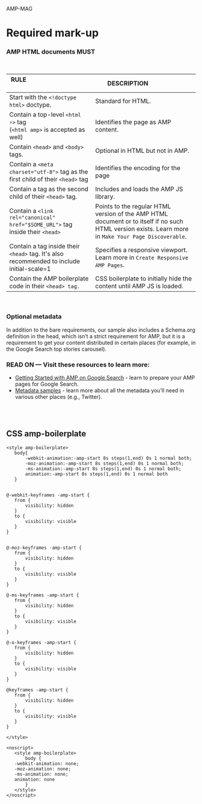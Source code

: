 AMP-MAG
# Required mark-up
### AMP HTML documents MUST  

<br />


|RULE                                                     	                      | DESCRIPTION                     	|
|-------------------------------------------------------------------------------------|----------------------------------------	|
| Start with the `<!doctype html>` doctype.                                             |  Standard for HTML.  	                | 
| Contain a top-level `<html ⚡>` tag <br>(`<html amp>` is accepted as well)            |  Identifies the page as AMP content.    |
| Contain `<head>` and `<body>` tags.                                                     | Optional in HTML but not in AMP.        |
| Contain a `<meta charset="utf-8">` tag as the first child of their `<head>` tag    | Identifies the encoding for the page    |
| Contain a  <script async src="https://cdn.ampproject.org/v0.js"> </script> tag as the second child of their `<head>` tag.   | Includes and loads the AMP JS library.    |
| Contain a `<link rel="canonical" href="$SOME_URL">` tag inside their `<head>`  | Points to the regular HTML version of the AMP HTML document or to itself if no such HTML version exists. Learn more in `Make Your Page Discoverable`.|
| Contain a <meta name="viewport" content="width=device-width,minimum-scale=1"> tag inside their `<head>` tag. It's also recommended to include initial-scale=1 | Specifies a responsive viewport. Learn more in `Create Responsive AMP Pages`.|
| Contain the AMP boilerplate code in their `<head> tag.`  |  CSS boilerplate to initially hide the content until AMP JS is loaded. | 
  
<br />

### Optional metadata  

In addition to the bare requirements, our sample also includes a Schema.org definition in the head, which isn’t a strict requirement for AMP, but it is a requirement to get your content distributed in certain places (for example, in the Google Search top stories carousel).

### READ ON — Visit these resources to learn more:  

* [Getting Started with AMP on Google Search](https://developers.google.com/search/docs/guides/enhance-amp) - learn to prepare your AMP pages for Google Search.
* [Metadata samples](https://github.com/ampproject/amphtml/tree/master/examples/metadata-examples) - learn more about all the metadata you’ll need in various other places (e.g., Twitter).  

<br /><br />


## CSS amp-boilerplate  

 ``` 
 <style amp-boilerplate>
 	body{
	    -webkit-animation:-amp-start 8s steps(1,end) 0s 1 normal both;
	    -moz-animation:-amp-start 8s steps(1,end) 0s 1 normal both;
	    -ms-animation:-amp-start 8s steps(1,end) 0s 1 normal both;
	    animation:-amp-start 8s steps(1,end) 0s 1 normal both
	}


 @-webkit-keyframes -amp-start {
	from {
		visibility: hidden
	}
	to {
		visibility: visible
	}
}


@-moz-keyframes -amp-start {
	from {
		visibility: hidden
	}
	to {
		visibility: visible
	}
}

@-ms-keyframes -amp-start {
	from {
		visibility: hidden
	}
	to {
		visibility: visible
	}
}

@-o-keyframes -amp-start {
	from {
		visibility: hidden
	}
	to {
		visibility: visible
	}
}

@keyframes -amp-start {
	from {
		visibility: hidden
	}
	to {
		visibility: visible
	}
}

</style>

<noscript>
    <style amp-boilerplate>
        body {
	-webkit-animation: none;
	-moz-animation: none;
	-ms-animation: none;
	animation: none
        }
    </style>
</noscript>
```  
<br /><br /><br /><br />

